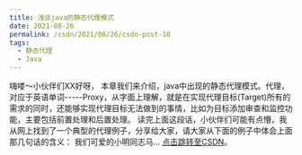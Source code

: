 ```yaml
---
title: 浅谈java的静态代理模式
date: 2021-08-26
permalink: /csdn/2021/08/26/csdn-post-18
tags:
  - 静态代理
  - Java
---
```


嗨喽～小伙伴们XX好呀，    本章我们来介绍，java中出现的静态代理模式。代理，对应于英语单词-----Proxy，从字面上理解，就是在实现代理目标(Target)所有的需求的同时，还能够实现代理目标无法做到的事情，比如为目标添加审查和监控功能，主要包括前置处理和后置处理。    读完上面这段话，小伙伴们可能有点懵，我从网上找到了一个典型的代理例子，分享给大家，请大家从下面的例子中体会上面那几句话的含义：    我们可爱的小明同志马... [点击跳转至CSDN](https://blog.csdn.net/sixibiheye/article/details/119934342)。